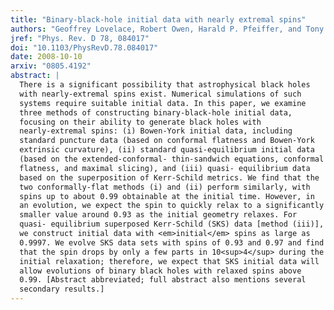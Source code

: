 ```yaml
---
title: "Binary-black-hole initial data with nearly extremal spins"
authors: "Geoffrey Lovelace, Robert Owen, Harald P. Pfeiffer, and Tony Chu"
jref: "Phys. Rev. D 78, 084017"
doi: "10.1103/PhysRevD.78.084017"
date: 2008-10-10
arxiv: "0805.4192"
abstract: |
  There is a significant possibility that astrophysical black holes
  with nearly-extremal spins exist. Numerical simulations of such
  systems require suitable initial data. In this paper, we examine
  three methods of constructing binary-black-hole initial data,
  focusing on their ability to generate black holes with
  nearly-extremal spins: (i) Bowen-York initial data, including
  standard puncture data (based on conformal flatness and Bowen-York
  extrinsic curvature), (ii) standard quasi-equilibrium initial data
  (based on the extended-conformal- thin-sandwich equations, conformal
  flatness, and maximal slicing), and (iii) quasi- equilibrium data
  based on the superposition of Kerr-Schild metrics. We find that the
  two conformally-flat methods (i) and (ii) perform similarly, with
  spins up to about 0.99 obtainable at the initial time. However, in
  an evolution, we expect the spin to quickly relax to a significantly
  smaller value around 0.93 as the initial geometry relaxes. For
  quasi- equilibrium superposed Kerr-Schild (SKS) data [method (iii)],
  we construct initial data with <em>initial</em> spins as large as
  0.9997. We evolve SKS data sets with spins of 0.93 and 0.97 and find
  that the spin drops by only a few parts in 10<sup>4</sup> during the
  initial relaxation; therefore, we expect that SKS initial data will
  allow evolutions of binary black holes with relaxed spins above
  0.99. [Abstract abbreviated; full abstract also mentions several
  secondary results.]
---
```

